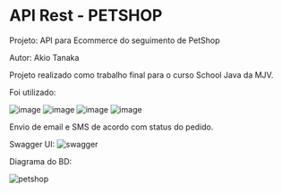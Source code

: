 # API Rest -  PETSHOP
 Projeto:  API para Ecommerce do seguimento de  PetShop
 
 Autor: Akio Tanaka

Projeto realizado como trabalho final para o curso School Java  da MJV.

Foi utilizado:

![image](https://img.shields.io/badge/Java-ED8B00?style=for-the-badge&logo=java&logoColor=white)
![image](https://img.shields.io/badge/Spring-6DB33F?style=for-the-badge&logo=spring&logoColor=white)
![image](https://img.shields.io/badge/MariaDB-003545?style=for-the-badge&logo=mariadb&logoColor=white)
![image](https://img.shields.io/badge/Swagger-85EA2D?style=for-the-badge&logo=Swagger&logoColor=white)

Envio de email e SMS de acordo com status do pedido.

Swagger UI:
![swagger](https://user-images.githubusercontent.com/54818331/200157672-11da6db1-33f3-440f-bf0e-77ace2c8ce80.png)

Diagrama do BD:

![petshop](https://user-images.githubusercontent.com/54818331/200157719-a774a61f-4fa9-47a5-9ebf-e9976778020d.png)
